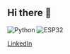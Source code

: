 ## Hi there 👋

![Python](https://img.shields.io/badge/Language-Python-blue)
![ESP32](https://img.shields.io/badge/MCU-ESP32-lightgrey)

[LinkedIn](https://linkedin.com/in/tunahangezer)
<!--
**TunahanGezer/TunahanGezer** is a ✨ _special_ ✨ repository because its `README.md` (this file) appears on your GitHub profile.
Here are some ideas to get you started:
- 🔭 I’m currently working on ...
- 🌱 I’m currently learning ...
- 👯 I’m looking to collaborate on ...
- 🤔 I’m looking for help with ...
- 💬 Ask me about ...
- 📫 How to reach me: ...
- 😄 Pronouns: ...
- ⚡ Fun fact: ...
-->
